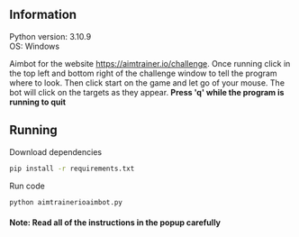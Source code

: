 ## Information

Python version: 3.10.9
<br>
OS: Windows

Aimbot for the website https://aimtrainer.io/challenge. Once running click in the top left and bottom right of the challenge window to tell the program where to look. Then click start on the game and let go of your mouse. The bot will click on the targets as they appear. **Press 'q' while the program is running to quit**

## Running

Download dependencies

```cmd
pip install -r requirements.txt
```

Run code

```cmd
python aimtrainerioaimbot.py
```

#### Note: Read all of the instructions in the popup carefully
